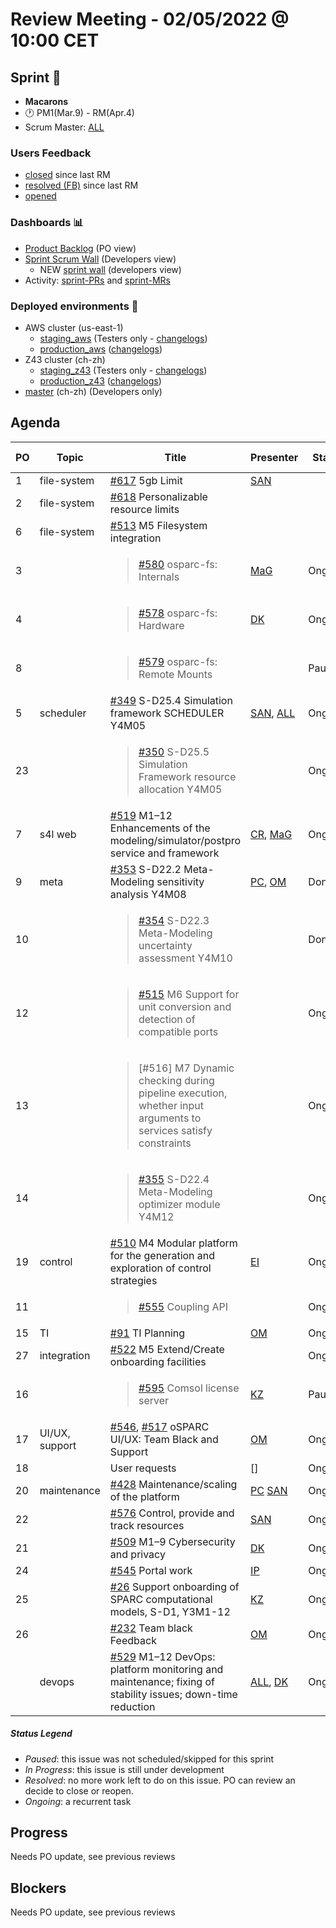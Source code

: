 # Review Meeting - 02/05/2022 @ 10:00 CET

## Sprint 🏃

- **Macarons**
- 🕐 PM1(Mar.9) - RM(Apr.4)
- Scrum Master: [ALL]

### Users Feedback

- [closed](https://github.com/ITISFoundation/osparc-issues/issues?q=is%3Aissue+sort%3Areactions+state%3Aclosed+updated%3A%3E%3D2022-03-09) since last RM
- [resolved (FB)](https://z43.manuscript.com/f/filters/?ixProject=45&ixStatus=0&maxrecords=50&resolvedInLast=3&sColumns=Category-Favorite-Case-TitleComment-Area-Priority-Status-DateResolved-DateOpened-OpenedBy&sSorts=LastUpdated.descending-Priority&sView=grid-flat) since last RM
- [opened](https://github.com/ITISFoundation/osparc-issues/issues?q=is%3Aissue+is%3Aopen+sort%3Areactions)

### Dashboards 📊

- [Product Backlog](https://github.com/orgs/ITISFoundation/projects/3) (PO view)
- [Sprint Scrum Wall](https://app.zenhub.com/workspaces/osparc---scrum-wall-5c9260f3d76ef51f6b0fe78d/board?repos=118596920,174557929,151701223,135289610,118910047,181836792,167586968) (Developers view)
  - NEW [sprint wall](https://github.com/orgs/ITISFoundation/projects/9) (developers view)
- Activity: [sprint-PRs] and [sprint-MRs]

### Deployed environments 🚀

- AWS cluster (us-east-1)
  - [staging_aws](https://staging.osparc.io) (Testers only - [changelogs])
  - [production_aws](https://osparc.io) ([changelogs])
- Z43 cluster (ch-zh)
  - [staging_z43](http://osparc-staging.speag.com) (Testers only - [changelogs])
  - [production_z43](http://osparc.speag.com) ([changelogs])
- [master](https://osparc-master.speag.com) (ch-zh) (Developers only)

## Agenda

| PO  | Topic          | Title                                                                                                                                  | Presenter    | Status  | Duration | Start-Time |
| --- | -------------- | -------------------------------------------------------------------------------------------------------------------------------------- | ------------ | ------- | -------- | ---------- |
| 1   | file-system    | [#617] 5gb Limit                                                                                                                       | [SAN]        |         |          |            |
| 2   | file-system    | [#618] Personalizable resource limits                                                                                                  |              |         |          |            |
| 6   | file-system    | [#513] M5 Filesystem integration                                                                                                       |              |         |          |            |
| 3   |                | <blockquote>[#580] osparc-fs: Internals</blockquote>                                                                                   | [MaG]        | Ongoing |          |            |
| 4   |                | <blockquote> [#578] osparc-fs: Hardware</blockquote>                                                                                   | [DK]         | Ongoing |          |            |
| 8   |                | <blockquote> [#579] osparc-fs: Remote Mounts</blockquote>                                                                              |              | Paused  |          |            |
| 5   | scheduler      | [#349] S-D25.4 Simulation framework SCHEDULER Y4M05                                                                                    | [SAN], [ALL] | Ongoing |          |            |
| 23  |                | <blockquote>[#350] S-D25.5 Simulation Framework resource allocation Y4M05 </blockquote>                                                |              | Ongoing |          |            |
| 7   | s4l web        | [#519] M1–12 Enhancements of the modeling/simulator/postpro service and framework                                                      | [CR], [MaG]  | Ongoing |          |            |
| 9   | meta           | [#353] S-D22.2 Meta-Modeling sensitivity analysis Y4M08                                                                                | [PC], [OM]   | Done    | 5m       |            |
| 10  |                | <blockquote>[#354] S-D22.3 Meta-Modeling uncertainty assessment Y4M10</blockquote>                                                     |              | Done    |          |            |
| 12  |                | <blockquote>[#515] M6 Support for unit conversion and detection of compatible ports                                                    |              | Ongoing |          |            |
| 13  |                | <blockquote>[#516] M7 Dynamic checking during pipeline execution, whether input arguments to services satisfy constraints</blockquote> |              | Ongoing |          |            |
| 14  |                | <blockquote>[#355] S-D22.4 Meta-Modeling optimizer module Y4M12                                                                        |              | Ongoing |          |            |
| 19  | control        | [#510] M4 Modular platform for the generation and exploration of control strategies                                                    | [EI]         | Ongoing |          |            |
| 11  |                | <blockquote>[#555] Coupling API</blockquote>                                                                                           |              | Ongoing |          |            |
| 15  | TI             | [#91] TI Planning                                                                                                                      | [OM]         | Ongoing |          |            |
| 27  | integration    | [#522] M5 Extend/Create onboarding facilities                                                                                          |              | Ongoing |          |            |
| 16  |                | <blockquote>[#595] Comsol license server</blockquote>                                                                                  | [KZ]         | Paused  |          |            |
| 17  | UI/UX, support | [#546], [#517] oSPARC UI/UX: Team Black and Support                                                                                    | [OM]         | Ongoing |          |            |
| 18  |                | User requests                                                                                                                          | []           | Ongoing |          |            |
| 20  | maintenance    | [#428] Maintenance/scaling of the platform                                                                                             | [PC] [SAN]   | Ongoing | 5m       |            |
| 22  |                | [#576] Control, provide and track resources                                                                                            | [SAN]        | Ongoing |          |            |
| 21  |                | [#509] M1–9 Cybersecurity and privacy                                                                                                  | [DK]         | Ongoing |          |            |
| 24  |                | [#545] Portal work                                                                                                                     | [IP]         | Ongoing |          |            |
| 25  |                | [#26] Support onboarding of SPARC computational models, S-D1, Y3M1-12                                                                  | [KZ]         | Ongoing |          |            |
| 26  |                | [#232] Team black Feedback                                                                                                             | [OM]         | Ongoing |          |            |
|     | devops         | [#529] M1–12 DevOps: platform monitoring and maintenance; fixing of stability issues; down-time reduction                              | [ALL], [DK]  | Ongoing |          |            |

##### Status Legend

- _Paused_: this issue was not scheduled/skipped for this sprint
- _In Progress_: this issue is still under development
- _Resolved_: no more work left to do on this issue. PO can review an decide to close or reopen.
- _Ongoing_: a recurrent task

[online]: http://status.osparc.io/
[operational]: https://git.speag.com/oSparc/e2e-testing/-/pipelines
[performant]: https://git.speag.com/oSparc/e2e-portal-testing/-/pipelines

## Progress

Needs PO update, see previous reviews

## Blockers

Needs PO update, see previous reviews

<!--References PLEASE KEEP ALPHABETICAL ORDER!!! -->

[all]: https://github.com/Surfict
[ane]: https://github.com/GitHK
[bl]: https://github.com/dyollb
[dk]: https://github.com/mrnicegyu11
[cr]: https://github.com/colinRawlings
[ip]: https://github.com/ignapas
[kz]: https://github.com/KZzizzle
[mag]: https://github.com/mguidon
[om]: https://github.com/odeimaiz
[pc]: https://github.com/pcrespov
[san]: https://github.com/sanderegg
[syr]: https://zmt.swiss/about/about-zmt/all-staff/reboux-sylvain/
[tn]: https://itis.swiss/who-we-are/staff-members/all-staff/newton-taylor/
[ei]: https://github.com/elisabettai
[j-d4]: https://github.com/ITISFoundation/osparc-issues/issues/62
[j-d7.a]: https://github.com/ITISFoundation/osparc-issues/issues/21
[j-d35]: https://github.com/ITISFoundation/osparc-issues/issues/31
[j-d33]: https://github.com/ITISFoundation/osparc-issues/issues/33
[j-d20]: https://github.com/ITISFoundation/osparc-issues/issues/48
[j-d21]: https://github.com/ITISFoundation/osparc-simcore/issues/1065
[j-d28.a]: https://github.com/ITISFoundation/osparc-simcore/issues/1066
[j-d29]: https://github.com/ITISFoundation/osparc-issues/issues/37
[s-d2]: https://github.com/ITISFoundation/osparc-simcore/issues/1069
[s-d18]: https://github.com/ITISFoundation/osparc-issues/issues/9
[s-d7]: https://github.com/ITISFoundation/osparc-issues/issues/21
[s-d10]: https://github.com/ITISFoundation/osparc-issues/issues/18
[s-d22]: https://github.com/ITISFoundation/osparc-issues/issues/5
[s-d12]: https://github.com/ITISFoundation/osparc-issues/issues/16
[s-d15]: https://github.com/ITISFoundation/osparc-issues/issues/12
[s-d12]: https://github.com/ITISFoundation/osparc-issues/issues/16
[s-d6]: https://github.com/ITISFoundation/osparc-issues/issues/22
[s-d5]: https://github.com/ITISFoundation/osparc-issues/issues/23
[s-d21]: https://github.com/ITISFoundation/osparc-issues/issues/6
[s-d4]: https://github.com/ITISFoundation/osparc-issues/issues/24
[s-d1]: https://github.com/ITISFoundation/osparc-issues/issues/26
[s-d26]: https://github.com/ITISFoundation/osparc-issues/issues/332
[s-d27.2]: https://github.com/ITISFoundation/osparc-issues/issues/357
[n-d1]: https://github.com/ITISFoundation/osparc-issues/issues/68
[n-d2]: https://github.com/ITISFoundation/osparc-issues/issues/91
[tb-backlog]: https://github.com/ITISFoundation/osparc-issues/projects/4
[z43-backlog]: https://z43.fogbugz.com/f/filters/1112/osparc-cases
[sprint-prs]: https://github.com/pulls?page=1&q=is%3Apr+archived%3Afalse+user%3AITISFoundation+closed%3A%3E2021-11-15
[sprint-mrs]: https://git.speag.com/groups/oSparc/-/merge_requests?scope=all&utf8=%E2%9C%93&state=all
[changelogs]: https://github.com/ITISFoundation/osparc-simcore/releases

[#26]: https://github.com/ITISFoundation/osparc-issues/issues/26
[#91]: https://github.com/ITISFoundation/osparc-issues/issues/91
[#232]: https://github.com/ITISFoundation/osparc-issues/issues/232
[#349]: https://github.com/ITISFoundation/osparc-issues/issues/349
[#350]: https://github.com/ITISFoundation/osparc-issues/issues/350
[#353]: https://github.com/ITISFoundation/osparc-issues/issues/353
[#354]: https://github.com/ITISFoundation/osparc-issues/issues/354
[#355]: https://github.com/ITISFoundation/osparc-issues/issues/355
[#428]: https://github.com/ITISFoundation/osparc-issues/issues/428
[#509]: https://github.com/ITISFoundation/osparc-issues/issues/509
[#510]: https://github.com/ITISFoundation/osparc-issues/issues/510
[#513]: https://github.com/ITISFoundation/osparc-issues/issues/513
[#515]: https://github.com/ITISFoundation/osparc-issues/issues/515
[#517]: https://github.com/ITISFoundation/osparc-issues/issues/517
[#519]: https://github.com/ITISFoundation/osparc-issues/issues/519
[#522]: https://github.com/ITISFoundation/osparc-issues/issues/522
[#529]: https://github.com/ITISFoundation/osparc-issues/issues/529
[#545]: https://github.com/ITISFoundation/osparc-issues/issues/545
[#546]: https://github.com/ITISFoundation/osparc-issues/issues/546
[#555]: https://github.com/ITISFoundation/osparc-issues/issues/555
[#557]: https://github.com/ITISFoundation/osparc-issues/issues/557
[#576]: https://github.com/ITISFoundation/osparc-issues/issues/576
[#577]: https://github.com/ITISFoundation/osparc-issues/issues/577
[#578]: https://github.com/ITISFoundation/osparc-issues/issues/578
[#579]: https://github.com/ITISFoundation/osparc-issues/issues/579
[#580]: https://github.com/ITISFoundation/osparc-issues/issues/580
[#595]: https://github.com/ITISFoundation/osparc-issues/issues/595
[#617]: https://github.com/ITISFoundation/osparc-issues/issues/617
[#618]: https://github.com/ITISFoundation/osparc-issues/issues/618

[#2409]: https://github.com/ITISFoundation/osparc-simcore/issues/2409

